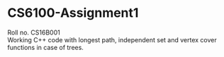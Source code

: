 # CS6100-Assignment1
Roll no. CS16B001  
Working C++ code with longest path, independent set and vertex cover functions in case of trees.
